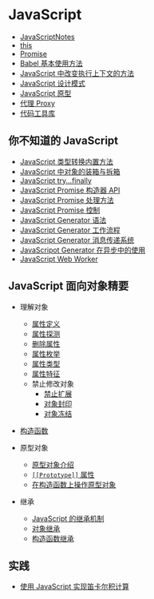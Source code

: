 # JavaScript

- [JavaScriptNotes](./JavaScriptNotes.md)
- [this](./this.md)
- [Promise](./promise.md)
- [Babel 基本使用方法](./Babel%20基本使用方法.md)
- [JavaScript 中改变执行上下文的方法](./JavaScript-function-that-change-context.md)
- [JavaScript 设计模式](./JavaScript-设计模式/index.md)
- [JavaScript 原型](./JavaScript-prototype.md)
- [代理 Proxy](./js-proxy.md)
- [代码工具库](./codebase.md)

## 你不知道的 JavaScript

- [JavaScript 类型转换内置方法](./javascript-built-in-type-coercion.md)
- [JavaScript 中对象的装箱与拆箱](./javascript-boxing.md)
- [JavaScript try...finally](./javascript-try-catch.md)
- [JavaScript Promise 构造器 API](./javascript-promise-constructor.md)
- [JavaScript Promise 处理方法](./javascript-promise-api.md)
- [JavaScript Promise 控制](./javascript-promise-control.md)
- [JavaScript Generator 语法](./javascript-generator-grammar.md)
- [JavaScript Generator 工作流程](./javascript-generator-workflow.md)
- [JavaScript Generator 消息传递系统](./javascript-generator-argument-communicate.md)
- [JavaScripot Generator 在异步中的使用](./javascript-generator-async.md)
- [JavaScript Web Worker](./javascript-web-worker.md)

## JavaScript 面向对象精要

- 理解对象
    - [属性定义](./object-oriented-in-javascript/js-property-define.md)
    - [属性探测](./object-oriented-in-javascript/js-detect-property.md)
    - [删除属性](./object-oriented-in-javascript/js-delete-property.md)
    - [属性枚举](./object-oriented-in-javascript/js-property-enumerate.md)
    - [属性类型](./object-oriented-in-javascript/js-property-type.md)
    - [属性特征](./object-oriented-in-javascript/js-property-descriptor.md)
    - 禁止修改对象
        - [禁止扩展](./object-oriented-in-javascript/js-forbid-extend-object.md)
        - [对象封印](./object-oriented-in-javascript/js-seal-object.md)
        - [对象冻结](./object-oriented-in-javascript/js-freeze-object.md)

- [构造函数](./object-oriented-in-javascript/js-constructor.md)
- 原型对象
    - [原型对象介绍](./object-oriented-in-javascript/js-prototype.md)
    - [`[[Prototype]]` 属性](./object-oriented-in-javascript/js-prototype-property.md)
    - [在构造函数上操作原型对象](./object-oriented-in-javascript/js-setting-prototype.md)

- 继承

    - [JavaScript 的继承机制](./object-oriented-in-javascript/js-inheritance-mechanism.md)
    - [对象继承](./object-oriented-in-javascript/object-inheritance.md)
    - [构造函数继承](./object-oriented-in-javascript/constructor-inheritance.md)

## 实践

- [使用 JavaScript 实现笛卡尔积计算](./javascript-cartesian-product.md)


